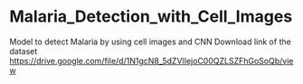 # Malaria_Detection_with_Cell_Images
Model to detect Malaria by using cell images and CNN
Download link of the dataset
https://drive.google.com/file/d/1N1gcN8_5dZVlIejoC00QZLSZFhGoSoQb/view
